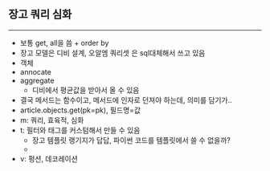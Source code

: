 ## 장고 쿼리 심화

---

* 보통 get, all을 씀 + order by
* 장고 모델은 디비 설계, 오알엠 쿼리셋 은 sql대체해서 쓰고 있음
* 객체
* annocate
* aggregate
  * 디비에서 평균값을 받아서 올 수 있음
* 결국 메서드는 함수이고, 메서드에 인자로 던져야 하는데, 의미를 담기가..
* article.objects.get(pk=pk), 필드명=값
* m: 쿼리, 효육적, 심화
* t: 필터와 태그를 커스텀해서 만들 수 있음
  * 장고 템플릿 랭기지가 답답, 파이썬 코드를 템플릿에서 쓸 수 없을까? 
  * 
* v: 펑션, 데코레이션


